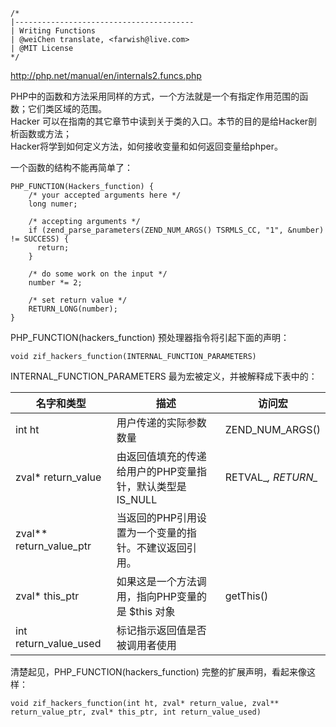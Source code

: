 ```
/*
|----------------------------------------
| Writing Functions
| @weiChen translate, <farwish@live.com>
| @MIT License
*/
```

  http://php.net/manual/en/internals2.funcs.php
  
  PHP中的函数和方法采用同样的方式，一个方法就是一个有指定作用范围的函数；它们类区域的范围。  
  Hacker 可以在指南的其它章节中读到关于类的入口。本节的目的是给Hacker剖析函数或方法；  
  Hacker将学到如何定义方法，如何接收变量和如何返回变量给phper。  
  
  一个函数的结构不能再简单了：
  
```
PHP_FUNCTION(Hackers_function) {
    /* your accepted arguments here */
    long numer;
    
    /* accepting arguments */
    if (zend_parse_parameters(ZEND_NUM_ARGS() TSRMLS_CC, "1", &number) != SUCCESS) {
      return;
    }
    
    /* do some work on the input */
    number *= 2;
    
    /* set return value */
    RETURN_LONG(number);
}
```

  PHP_FUNCTION(hackers_function) 预处理器指令将引起下面的声明：  
  
  `
  void zif_hackers_function(INTERNAL_FUNCTION_PARAMETERS)
  `
  
  INTERNAL_FUNCTION_PARAMETERS 最为宏被定义，并被解释成下表中的：
  
| 名字和类型              |  描述                                                     | 访问宏              |  
| ------------------------|-----------------------------------------------------------|-------------------- |  
| int ht                  | 用户传递的实际参数数量                                    | ZEND_NUM_ARGS()     |  
| zval* return_value      | 由返回值填充的传递给用户的PHP变量指针，默认类型是 IS_NULL | RETVAL_*, RETURN_*  |  
| zval** return_value_ptr | 当返回的PHP引用设置为一个变量的指针。不建议返回引用。     |                     |  
| zval* this_ptr          | 如果这是一个方法调用，指向PHP变量的是 $this 对象          | getThis()           |  
| int return_value_used   | 标记指示返回值是否被调用者使用                            |                     |  

清楚起见，PHP_FUNCTION(hackers_function) 完整的扩展声明，看起来像这样：

```
void zif_hackers_function(int ht, zval* return_value, zval** return_value_ptr, zval* this_ptr, int return_value_used)
```

